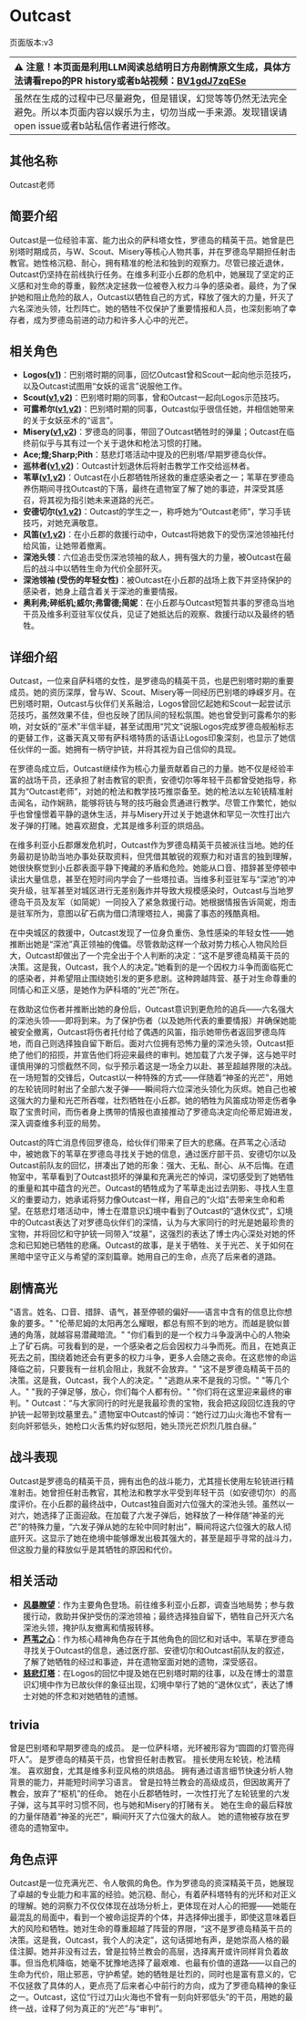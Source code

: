 # Outcast
页面版本:v3
 

| :warning: 注意！本页面是利用LLM阅读总结明日方舟剧情原文生成，具体方法请看repo的PR history或者b站视频：[BV1gdJ7zqESe](https://www.bilibili.com/video/BV1gdJ7zqESe/)         |
|:----------------------------|
| 虽然在生成的过程中已尽量避免，但是错误，幻觉等等仍然无法完全避免。所以本页面内容以娱乐为主，切勿当成一手来源。发现错误请open issue或者b站私信作者进行修改。|



## 其他名称
Outcast老师
## 简要介绍
Outcast是一位经验丰富、能力出众的萨科塔女性，罗德岛的精英干员。她曾是巴别塔时期成员，与W、Scout、Misery等核心人物共事，并在罗德岛早期担任射击教官。她性格沉稳、耐心，拥有精准的枪法和独到的观察力。尽管已接近退休，Outcast仍坚持在前线执行任务。在维多利亚小丘郡的危机中，她展现了坚定的正义感和对生命的尊重，毅然决定拯救一位被卷入权力斗争的感染者。最终，为了保护她和阻止危险的敌人，Outcast以牺牲自己的方式，释放了强大的力量，歼灭了六名深池头领，壮烈阵亡。她的牺牲不仅保护了重要情报和人员，也深刻影响了幸存者，成为罗德岛前进的动力和许多人心中的光芒。
## 相关角色
-   **Logos([v1](../chars/extended_char_Logos.md))**：巴别塔时期的同事，回忆Outcast曾和Scout一起向他示范技巧，以及Outcast试图用“女妖的谣言”说服他工作。
-   **Scout([v1](../chars/extended_char_Scout.md),[v2](extended_char_Scout.md))**：巴别塔时期的同事，曾和Outcast一起向Logos示范技巧。
-   **可露希尔([v1](../chars/extended_char_ke_lu_xi_er.md),[v2](extended_char_ke_lu_xi_er.md))**：巴别塔时期的同事，Outcast似乎很信任她，并相信她带来的关于女妖巫术的“谣言”。
-   **Misery([v1](../chars/char_615_acspec.md),[v2](char_615_acspec.md))**：罗德岛的同事，带回了Outcast牺牲时的弹巢；Outcast在临终前似乎与其有过一个关于退休和枪法习惯的打赌。
-   **Ace;煌;Sharp;Pith**：慈悲灯塔活动中提及的巴别塔/早期罗德岛伙伴。
-   **巡林者([v1](../chars/char_503_rang.md),[v2](char_503_rang.md))**：Outcast计划退休后将射击教学工作交给巡林者。
-   **苇草([v1](../chars/char_261_sddrag.md),[v2](char_261_sddrag.md))**：Outcast在小丘郡牺牲所拯救的重症感染者之一；苇草在罗德岛养伤期间寻找Outcast的下落，最终在遗物室了解了她的事迹，并深受其感召，将其视为指引她未来道路的光芒。
-   **安德切尔([v1](../chars/char_211_adnach.md),[v2](char_211_adnach.md))**：Outcast的学生之一，称呼她为“Outcast老师”，学习手铳技巧，对她充满敬意。
-   **风笛([v1](../chars/char_222_bpipe.md),[v2](char_222_bpipe.md))**：在小丘郡的救援行动中，Outcast将她救下的受伤深池领袖托付给风笛，让她带着撤离。
-   **深池头领**：六位追击受伤深池领袖的敌人，拥有强大的力量，被Outcast在最后的战斗中以牺牲生命为代价全部歼灭。
-   **深池领袖 (受伤的年轻女性)**：被Outcast在小丘郡的战场上救下并坚持保护的感染者，她身上蕴含着关于深池的重要情报。
-   **奥利弗;碎纸机;威尔;弗雷德;简妮**：在小丘郡与Outcast短暂共事的罗德岛当地干员及维多利亚驻军仪仗兵，见证了她抵达后的观察、救援行动以及最终的牺牲。
## 详细介绍
Outcast，一位来自萨科塔的女性，是罗德岛的精英干员，也是巴别塔时期的重要成员。她的资历深厚，曾与W、Scout、Misery等一同经历巴别塔的峥嵘岁月。在巴别塔时期，Outcast与伙伴们关系融洽，Logos曾回忆起她和Scout一起尝试示范技巧，虽然效果不佳，但也反映了团队间的轻松氛围。她也曾受到可露希尔的影响，对女妖的“巫术”半信半疑，甚至试图用“咒文”说服Logos完成罗德岛舰船标志的更替工作，这番天真又带有萨科塔特质的话语让Logos印象深刻，也显示了她信任伙伴的一面。她拥有一柄守护铳，并将其视为自己信仰的具现。

在罗德岛成立后，Outcast继续作为核心力量贡献着自己的力量。她不仅是经验丰富的战场干员，还承担了射击教官的职责，安德切尔等年轻干员都曾受她指导，称其为“Outcast老师”，对她的枪法和教学技巧推崇备至。她的枪法以左轮铳精准射击闻名，动作娴熟，能够将铳与弩的技巧融会贯通进行教学。尽管工作繁忙，她似乎也曾憧憬着平静的退休生活，并与Misery开过关于她退休和罕见一次性打出六发子弹的打赌。她喜欢甜食，尤其是维多利亚的烘焙品。

在维多利亚小丘郡爆发危机时，Outcast作为罗德岛精英干员被派往当地。她的任务最初是协助当地办事处获取资料，但凭借其敏锐的观察力和对语言的独到理解，她很快察觉到小丘郡表面平静下掩藏的矛盾和危险。她能从口音、措辞甚至停顿中读出大量信息，甚至在短时间内学会了一些塔拉语。当维多利亚驻军与“深池”的冲突升级，驻军甚至对城区进行无差别轰炸并导致大规模感染时，Outcast与当地罗德岛干员及友军（如简妮）一同投入了紧急救援行动。她根据情报告诉简妮，炮击是驻军所为，意图以矿石病为借口清理塔拉人，揭露了事态的残酷真相。

在中央城区的救援中，Outcast发现了一位身负重伤、急性感染的年轻女性——她推断出她是“深池”真正领袖的傀儡。尽管救助这样一个敌对势力核心人物风险巨大，Outcast却做出了一个完全出于个人判断的决定：“这不是罗德岛精英干员的决策。这是我，Outcast，我个人的决定。”她看到的是一个因权力斗争而面临死亡的感染者，并希望阻止围绕她引发的更多悲剧。这种跨越阵营、基于对生命尊重的同情心和正义感，是她作为萨科塔的“光芒”所在。

在救助这位伤者并推断出她的身份后，Outcast意识到更危险的追兵——六名强大的深池头领——即将到来。为了保护伤者（以及她所代表的重要情报）并确保她能被安全撤离，Outcast将伤者托付给了偶遇的风笛，指示她带伤者返回罗德岛阵地，而自己则选择独自留下断后。面对六位拥有恐怖力量的深池头领，Outcast拒绝了他们的招揽，并宣告他们将迎来最终的审判。她加载了六发子弹，这与她平时谨慎用弹的习惯截然不同，似乎预示着这是一场全力以赴、甚至超越界限的决战。在一场短暂的交锋后，Outcast以一种特殊的方式——伴随着“神圣的光芒”，用她的左轮铳同时射出了全部六发子弹——瞬间将六位深池头领化为灰烬。她自己也被这强大的力量和光芒所吞噬，壮烈牺牲在小丘郡。她的牺牲为风笛成功带走伤者争取了宝贵时间，而伤者身上携带的情报也直接推动了罗德岛决定向伦蒂尼姆进发，深入调查维多利亚的局势。

Outcast的阵亡消息传回罗德岛，给伙伴们带来了巨大的悲痛。在芦苇之心活动中，被她救下的苇草在罗德岛寻找关于她的信息，通过医疗部干员、安德切尔以及Outcast前队友的回忆，拼凑出了她的形象：强大、无私、耐心、从不后悔。在遗物室中，苇草看到了Outcast损坏的弹巢和充满光芒的悼词，深切感受到了她牺牲的重量和其中蕴含的光芒。Outcast的牺牲成为了苇草走出过去阴影、寻找人生意义的重要动力，她承诺将努力像Outcast一样，用自己的“火焰”去带来生命和希望。在慈悲灯塔活动中，博士在潜意识幻境中看到了Outcast的“退休仪式”，幻境中的Outcast表达了对罗德岛伙伴们的深情，认为与大家同行的时光是她最珍贵的宝物，并将回忆和守护铳一同带入“坟墓”，这强烈的表达了博士内心深处对她的怀念和已知她已牺牲的悲痛。Outcast的故事，是关于牺牲、关于光芒、关于如何在黑暗中坚守正义与希望的深刻篇章。她用自己的生命，点亮了后来者的道路。
## 剧情高光
"语言。姓名、口音、措辞、语气，甚至停顿的偏好——语言中含有的信息比你想象的要多。"
"伦蒂尼姆的太阳再怎么耀眼，都总有照不到的地方。而越是貌似普通的角落，就越容易潜藏暗流。"
"你们看到的是一个权力斗争漩涡中心的人物染上了矿石病。可我看到的是，一个感染者之后会因权力斗争而死。而且，在她真正死去之前，围绕着她还会有更多的权力斗争，更多人会随之丧命。在这悲惨的命运降临之前，只要我有一丝机会阻止，我就不会放弃。"
"这不是罗德岛精英干员的决策。这是我，Outcast，我个人的决定。"
"逃跑从来不是我的习惯。"
"等几个人。"
"我的子弹足够，放心，你们每个人都有份。"
"你们将在这里迎来最终的审判。"
Outcast：“与大家同行的时光是我最珍贵的宝物，我会把这段回忆连我的守护铳一起带到坟墓里去。”
遗物室中Outcast的悼词：“她行过刀山火海也不曾有一刻向奸邪低头，她枪口火舌焦灼好似怒阳，她头顶光芒炽烈几胜白昼。”
## 战斗表现
Outcast是罗德岛的精英干员，拥有出色的战斗能力，尤其擅长使用左轮铳进行精准射击。她曾担任射击教官，其枪法和教学水平受到年轻干员（如安德切尔）的高度评价。在小丘郡的最终战中，Outcast独自面对六位强大的深池头领。虽然以一对六，她选择了正面迎敌。在加载了六发子弹后，她释放了一种伴随“神圣的光芒”的特殊力量，“六发子弹从她的左轮中同时射出”，瞬间将这六位强大的敌人彻底歼灭。这显示了她在绝境中能够爆发出极其强大的，甚至是超乎寻常的战斗力，但这股力量的释放似乎是其牺牲的原因和代价。
## 相关活动
-   **[风暴瞭望](../stories/main_9.md)**：作为主要角色登场。前往维多利亚小丘郡，调查当地局势；参与救援行动，救助并保护受伤的深池领袖；最终选择独自留下，牺牲自己歼灭六名深池头领，掩护队友撤离和情报转移。
-   **[芦苇之心](../stories/story_sddrag_set_1.md)**：作为核心精神角色存在于其他角色的回忆和对话中。苇草在罗德岛寻找关于Outcast的信息，通过医疗部、安德切尔和Outcast前队友的叙述，了解了她牺牲的经过和事迹，并在遗物室面对她的遗物，深受感召。
-   **[慈悲灯塔](../stories/main_14.md)**：在Logos的回忆中提及她在巴别塔时期的往事，以及在博士的潜意识幻境中作为已故伙伴的象征出现，幻境中举行了她的“退休仪式”，表达了博士对她的怀念和对她牺牲的遗憾。
## trivia
曾是巴别塔和早期罗德岛的成员。
是一位萨科塔，光环被形容为“圆圆的灯管亮得吓人”。
是罗德岛的精英干员，也曾担任射击教官。
擅长使用左轮铳，枪法精准。
喜欢甜食，尤其是维多利亚风格的烘焙品。
拥有通过语言细节快速分析人物背景的能力，并能短时间学习语言。
曾是拉特兰教会的高级成员，但因故离开了教会，放弃了“枢机”的任命。
她在小丘郡牺牲时，一次性打光了左轮铳里的六发子弹，这与其平时习惯不同，也与她和Misery的打赌有关。
她在生命的最后释放的力量伴随着“神圣的光芒”，瞬间歼灭了六位强大的敌人。
她的遗物被存放在罗德岛的遗物室中。
## 角色点评
Outcast是一位充满光芒、令人敬佩的角色。作为罗德岛的资深精英干员，她展现了卓越的专业能力和丰富的经验。她沉稳、耐心，有着萨科塔特有的光环和对正义的理解。她的洞察力不仅仅体现在战场分析上，更体现在对人心的把握——她能在最混乱的局面中，看到一个被命运捉弄的个体，并选择伸出援手，即使这意味着巨大的风险和牺牲。她对生命的尊重超越了阵营的界限，“这不是罗德岛精英干员的决策。这是我，Outcast，我个人的决定”，这句话掷地有声，是她崇高人格的最佳注脚。她并非没有过去，曾是拉特兰教会的高层，选择离开或许同样背负着故事。但当危机降临，她毫不犹豫地选择了最艰难、也最有价值的道路——以自己的生命为代价，阻止邪恶，守护希望。她的牺牲是壮烈的，同时也是富有意义的，它不仅拯救了具体的人，更点亮了后来者心中前行的方向，成为了罗德岛精神的象征之一。Outcast，这位“行过刀山火海也不曾有一刻向奸邪低头”的干员，用她的最终一战，诠释了何为真正的“光芒”与“审判”。